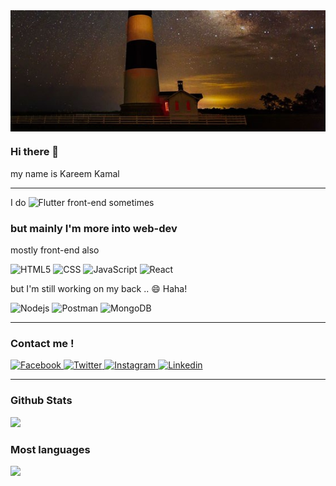 <img src="/banner.jpg" alt="banner" align="center" />

### Hi there 👋 
my name is Kareem Kamal

---

<p> I do  <img alt="Flutter" src="https://img.shields.io/badge/flutter-02569B?logo=Flutter&logoColor=white&style=plastic" />  front-end sometimes 
 
</p>



###  but mainly I'm more into web-dev
<p>
 
  <p> mostly front-end also</p>
 <p>  
    <img alt="HTML5" src="https://img.shields.io/badge/HTML5-E34F26?logo=html5&logoColor=white&style=for-the-badge" />
    <img alt="CSS" src="https://img.shields.io/badge/CSS3-1572B6?logo=css3&logoColor=white&style=for-the-badge" />
    <img alt="JavaScript" src="https://img.shields.io/badge/JavaScript-F7DF1E?logo=javascript&logoColor=white&style=for-the-badge" />
    <img alt="React"     src="https://img.shields.io/badge/React-61DAFB?logo=react&logoColor=black&style=for-the-badge" />
 
  </p>
  <p> but I'm still working on my back .. 😄 Haha! </p>
  <p>
    <img alt="Nodejs" src="https://img.shields.io/badge/Node.js-339933?logo=node.js&logoColor=white&style=for-the-badge" />
    <img alt="Postman" src="https://img.shields.io/badge/Postman-FF6C37?logo=Postman&logoColor=orange&style=for-the-badge" />
    <img alt="MongoDB" src="https://img.shields.io/badge/Mongodb-47A248?logo=mongodb&logoColor=white&style=for-the-badge" />
  </p>
</p>

---

### Contact me !

  <a href="https://www.facebook.com/kremkamall">
  <img
    alt="Facebook"
    src="https://img.shields.io/badge/fb-1877F2?logo=facebook&logoColor=white&style=for-the-badge"
  />
</a>
<a href="https://twitter.com/13eskiimo">
  <img
    alt="Twitter"
    src="https://img.shields.io/badge/Twitter-1DA1F2?logo=twitter&logoColor=white&style=for-the-badge"
  />
</a>
<a href="https://www.instagram.com/13eskiimo/">
  <img
    alt="Instagram"
    src="https://img.shields.io/badge/Instagram-E4405F?logo=instagram&logoColor=white&style=for-the-badge"
  />
</a>
<a href="https://www.linkedin.com/in/kremelhosary/">
  <img
    alt="Linkedin"
    src="https://img.shields.io/badge/linkedin-0077B5?logo=linkedin&logoColor=white&style=for-the-badge"
  />
</a>

---

### Github Stats
<img src="https://github-readme-stats.vercel.app/api?username=13eskiimo&count_private=true&show_icons=true&theme=nightowl " />


### Most languages

<img
  src="https://github-readme-stats.vercel.app/api/top-langs/?username=13eskiimo"
/>

